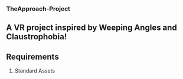 ### TheApproach-Project

## A VR project inspired by Weeping Angles and Claustrophobia!

## Requirements
1. Standard Assets